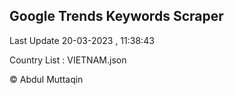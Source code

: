 

## Google Trends Keywords Scraper 
 
Last Update 20-03-2023 , 11:38:43

Country List :
VIETNAM.json



© Abdul Muttaqin 
